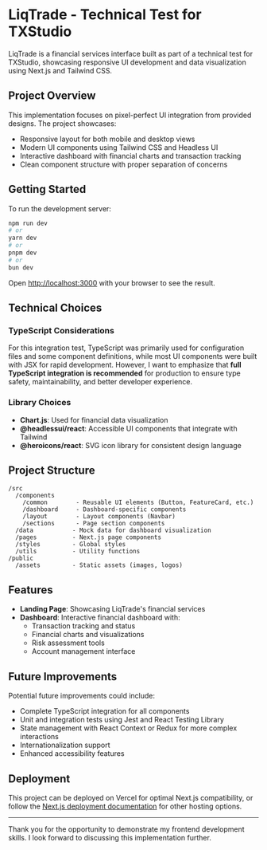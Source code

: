 # LiqTrade - Technical Test for TXStudio

LiqTrade is a financial services interface built as part of a technical test for TXStudio, showcasing responsive UI development and data visualization using Next.js and Tailwind CSS.

## Project Overview

This implementation focuses on pixel-perfect UI integration from provided designs. The project showcases:

- Responsive layout for both mobile and desktop views
- Modern UI components using Tailwind CSS and Headless UI
- Interactive dashboard with financial charts and transaction tracking
- Clean component structure with proper separation of concerns

## Getting Started

To run the development server:

```bash
npm run dev
# or
yarn dev
# or
pnpm dev
# or
bun dev
```

Open [http://localhost:3000](http://localhost:3000) with your browser to see the result.

## Technical Choices

### TypeScript Considerations

For this integration test, TypeScript was primarily used for configuration files and some component definitions, while most UI components were built with JSX for rapid development. However, I want to emphasize that **full TypeScript integration is recommended** for production to ensure type safety, maintainability, and better developer experience.

### Library Choices

- **Chart.js**: Used for financial data visualization
- **@headlessui/react**: Accessible UI components that integrate with Tailwind
- **@heroicons/react**: SVG icon library for consistent design language

## Project Structure

```
/src
  /components
    /common        - Reusable UI elements (Button, FeatureCard, etc.)
    /dashboard     - Dashboard-specific components
    /layout        - Layout components (Navbar)
    /sections      - Page section components
  /data           - Mock data for dashboard visualization
  /pages          - Next.js page components
  /styles         - Global styles
  /utils          - Utility functions
/public
  /assets         - Static assets (images, logos)
```

## Features

- **Landing Page**: Showcasing LiqTrade's financial services
- **Dashboard**: Interactive financial dashboard with:
  - Transaction tracking and status
  - Financial charts and visualizations
  - Risk assessment tools
  - Account management interface

## Future Improvements

Potential future improvements could include:
- Complete TypeScript integration for all components
- Unit and integration tests using Jest and React Testing Library
- State management with React Context or Redux for more complex interactions
- Internationalization support
- Enhanced accessibility features

## Deployment

This project can be deployed on Vercel for optimal Next.js compatibility, or follow the [Next.js deployment documentation](https://nextjs.org/docs/pages/building-your-application/deploying) for other hosting options.

---

Thank you for the opportunity to demonstrate my frontend development skills. I look forward to discussing this implementation further.